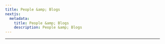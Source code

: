 ```yaml
---
title: People &amp; Blogs
nextjs:
  metadata:
    title: People &amp; Blogs
    description: People &amp; Blogs
---
```


---

